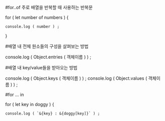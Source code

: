 #for..of 
주로 배열을 반복할 때 사용하는 반복문

for ( let number of numbers ) {

    console.log ( number ) ; 

}

#배열 내 전체 원소들의 구성을 살펴보는 방법

console.log ( Object.entries ( 객체이름 ) ) ;

#배열 내 key/value들을 받아오는 방법

console.log ( Object.keys ( 객체이름 ) ) ;
console.log ( Object.values ( 객체이름 ) ) ;




#for ... in

for ( let key in doggy ) {

    console.log ( `&{key} : &{doggy[key]}` ) ;
